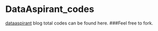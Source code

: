 # DataAspirant_codes

[dataaspirant](https://www.dataaspirant.com) blog total codes can be found here. 
###Feel free to fork. 
